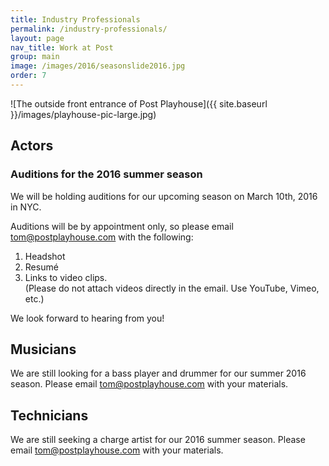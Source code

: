 ```yaml
---
title: Industry Professionals
permalink: /industry-professionals/
layout: page
nav_title: Work at Post
group: main
image: /images/2016/seasonslide2016.jpg
order: 7
---
```


![The outside front entrance of Post Playhouse]({{ site.baseurl }}/images/playhouse-pic-large.jpg)

## Actors
### Auditions for the 2016 summer season

We will be holding auditions for our upcoming season on March 10th, 2016 in NYC.

Auditions will be by appointment only, so please email [tom@postplayhouse.com](mailto:tom@postplayhouse.com) with the following:

1. Headshot
2. Resum&eacute;
3. Links to video clips.  
   (Please do not attach videos directly in the email. Use YouTube, Vimeo, etc.)

We look forward to hearing from you!

## Musicians

We are still looking for a bass player and drummer for our summer 2016 season. Please email [tom@postplayhouse.com](mailto:tom@postplayhouse.com) with your materials.

## Technicians

We are still seeking a charge artist for our 2016 summer season. Please email [tom@postplayhouse.com](mailto:tom@postplayhouse.com) with your materials.
